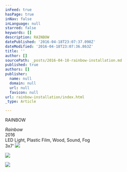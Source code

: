 ```yaml
---
inFeed: true
hasPage: true
inNav: false
inLanguage: null
starred: false
keywords: []
description: RAINBOW
datePublished: '2016-04-18T23:07:37.098Z'
dateModified: '2016-04-18T23:07:36.863Z'
title: ''
author: []
sourcePath: _posts/2016-04-18-rainbow-installation.md
published: true
authors: []
publisher:
  name: null
  domain: null
  url: null
  favicon: null
url: rainbow-installation/index.html
_type: Article

---
```

RAINBOW

_Rainbow_  
2016  
LED Light, Plastic Film, Wood, Sound, Fog  
3x7'
![](https://the-grid-user-content.s3-us-west-2.amazonaws.com/ac8dc883-cbf1-436d-8cf6-698ae99aa25b.jpg)

  
![](https://the-grid-user-content.s3-us-west-2.amazonaws.com/1d9d9d87-2f73-4efa-92b7-7d13ce5c037e.jpg)

  
![](https://the-grid-user-content.s3-us-west-2.amazonaws.com/49b4bb1e-9d8f-4219-a29c-29ba462adc39.jpg)